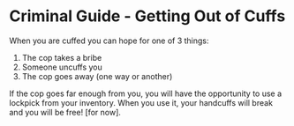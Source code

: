 # Criminal Guide - Getting Out of Cuffs

When you are cuffed you can hope for one of 3 things:

1. The cop takes a bribe
2. Someone uncuffs you
3. The cop goes away (one way or another)

If the cop goes far enough from you, you will have the opportunity to use a lockpick from your inventory.
When you use it, your handcuffs will break and you will be free! [for now].